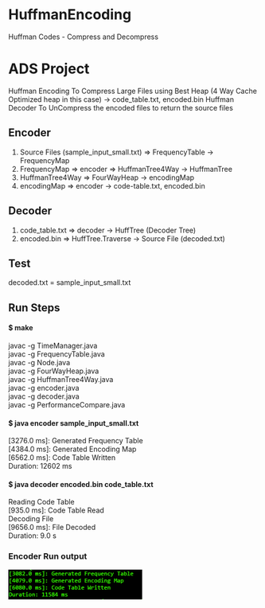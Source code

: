 # HuffmanEncoding
Huffman Codes - Compress and Decompress
# ADS Project 
Huffman Encoding To Compress Large Files using Best Heap (4 Way Cache Optimized heap in this case) -> code_table.txt, encoded.bin
Huffman Decoder To UnCompress the encoded files to return the source files
## Encoder
1. Source Files (sample_input_small.txt) => FrequencyTable -> FrequencyMap
2. FrequencyMap => encoder => HuffmanTree4Way -> HuffmanTree
3. HuffmanTree4Way => FourWayHeap -> encodingMap
4. encodingMap => encoder -> code-table.txt, encoded.bin

## Decoder
1. code_table.txt => decoder -> HuffTree (Decoder Tree)
2. encoded.bin => HuffTree.Traverse -> Source File (decoded.txt)

## Test
decoded.txt = sample_input_small.txt

## Run Steps
#### $ make 
javac -g TimeManager.java <br />
javac -g FrequencyTable.java  <br />
javac -g Node.java <br />
javac -g FourWayHeap.java <br />
javac -g HuffmanTree4Way.java <br />
javac -g encoder.java <br />
javac -g decoder.java <br />
javac -g PerformanceCompare.java  <br />
#### $ java encoder sample_input_small.txt 
[3276.0 ms]: Generated Frequency Table  <br />
[4384.0 ms]: Generated Encoding Map  <br />
[6562.0 ms]: Code Table Written <br />
Duration: 12602 ms <br />
#### $ java decoder encoded.bin code_table.txt 
Reading Code Table  <br />
[935.0 ms]: Code Table Read  <br />
Decoding File  <br />
[9656.0 ms]: File Decoded <br />
Duration: 9.0 s  <br />

### Encoder Run output 
![Alt text](encoder_output.png?raw=true "Encoder Run - Large input 10million lines")
